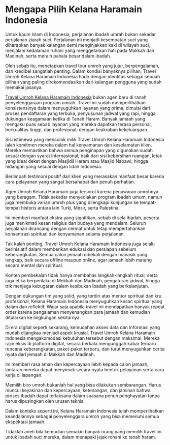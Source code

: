 # Mengapa Pilih Kelana Haramain Indonesia
Untuk kaum Islam di Indonesia, perjalanan ibadah umrah bukan sekadar perjalanan ziarah suci. Perjalanan ini menjadi kesempatan suci yang diharapkan banyak kalangan demi menginjakkan kaki di wilayah suci, menjalani kedalaman ruhani yang menggetarkan hati pada Makkah dan Madinah, serta meraih pahala besar dalam ibadah.

Oleh sebab itu, menetapkan travel tour umroh yang jujur, berpengalaman, dan kredibel sangatlah penting. Dalam kondisi banyaknya pilihan, Travel Umroh Kelana Haramain Indonesia hadir dengan identitas sebagai sebuah pilihan yang paling direkomendasikan dari kalangan pengguna yang sudah memakai jasanya.

[Travel Umroh Kelana Haramain Indonesia](https://www.kelanaharamain.id) bukan agen baru di ranah penyelenggaraan program umrah. Travel ini sudah memperlihatkan konsistensinya dalam menyuguhkan layanan yang prima, dimulai dari proses pendaftaran yang terbuka, penyusunan jadwal yang rapi, hingga dukungan keagamaan ketika di Tanah Haram. Banyak jamaah yang mengaku puas sebab layanan yang mereka dapatkan terasa personal, berkualitas tinggi, dan profesional, dengan keakraban kekeluargaan.

Sisi istimewa yang mencolok milik Travel Umroh Kelana Haramain Indonesia ialah komitmen mereka dalam hal kenyamanan dan keselamatan klien. Mereka memastikan bahwa semua penginapan yang digunakan sudah sesuai dengan syarat internasional, baik dari sisi kebersihan ruangan, letak yang ideal dekat dengan Masjidil Haram atau Masjid Nabawi, hingga hidangan yang sesuai dengan lidah Indonesia.

Berlimpah testimoni positif dari klien yang merasakan manfaat besar karena cara pelayanan yang sangat bersahabat dan penuh perhatian.

Agen Umroh Kelana Haramain juga tersorot karena penawaran umrohnya yang beragam. Tidak sekadar menyediakan program ibadah umum, namun juga membuka varian umroh plus yang dilengkapi kunjungan ke tempat-tempat historis antara lain Turki, Mesir, serta Palestina.

Ini memberi manfaat ekstra yang signifikan, sebab di sela ibadah, peserta juga menikmati kesan religius dan budaya yang mendalam. Seluruh perjalanan dirancang dengan cermat untuk tetap mempertahankan konsentrasi spiritual dan kenyamanan selama perjalanan.

Tak kalah penting, Travel Umroh Kelana Haramain Indonesia juga selalu berinisiatif dalam memberikan edukasi dan persiapan sebelum keberangkatan. Semua calon jemaah dibekali dengan manasik yang lengkap, baik secara offline maupun online, agar jamaah lebih matang secara mental dan spiritual.

Konten pembekalan tidak hanya membahas langkah-langkah ritual, serta juga etika berperilaku di Mekkah dan Madinah, pengaturan jadwal, hingga trik menjaga kebugaran dalam kesibukan ibadah yang berkelanjutan.

Dengan dukungan tim yang solid, yang terdiri atas mentor spiritual dan kru profesional, Kelana Haramain Indonesia menyuguhkan kesan spiritual yang dalam dan reflektif. Wajar saja apabila travel ini mendapatkan banyak repeat order karena pengalaman menyenangkan para jamaah dan kemudian ditularkan ke lingkungan sekitarnya.

Di era digital seperti sekarang, kemudahan akses data dan informasi yang mudah dijangkau menjadi aspek krusial. Travel Umroh Kelana Haramain Indonesia mengakomodasi kebutuhan tersebut dengan maksimal. Mereka rajin eksis di platform digital, secara berkala mengunggah kabar terbaru rencana keberangkatan, paket-paket terbaru, dan turut menyuguhkan cerita nyata dari jemaah di Makkah dan Madinah.

Ini memberi rasa aman dan kepercayaan lebih kepada calon jamaah, lantaran mereka dapat menyimak secara nyata bentuk pelayanan serta cara kerja di lapangan.

Memilih biro umroh bukanlah hal yang bisa dilakukan sembarangan. Harus muncul keyakinan dan kepercayaan, ketenangan, dan jaminan bahwa proses ibadah dapat terlaksana dalam suasana penuh penghayatan tanpa harus dipusingkan oleh urusan teknis.

Dalam konteks seperti ini, Kelana Haramain Indonesia telah memperlihatkan keandalannya sebagai penyelenggara umroh yang bisa memenuhi semua ekspektasi jamaah.

Tidaklah aneh bila kemudian semakin banyak orang yang memilih travel ini untuk ibadah suci mereka, dalam menapaki jejak rohani ke tanah haram.
